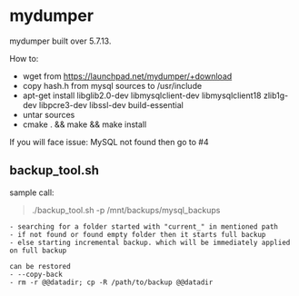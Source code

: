 # mydumper
mydumper built over 5.7.13.

How to:
- wget from https://launchpad.net/mydumper/+download
- copy hash.h from mysql sources to /usr/include
- apt-get install libglib2.0-dev libmysqlclient-dev libmysqlclient18 zlib1g-dev libpcre3-dev libssl-dev build-essential
- untar sources
- cmake . && make && make install

If you will face issue: MySQL not found then go to #4


## backup_tool.sh

sample call:
> ./backup_tool.sh -p /mnt/backups/mysql_backups
````
- searching for a folder started with "current_" in mentioned path
- if not found or found empty folder then it starts full backup
- else starting incremental backup. which will be immediately applied on full backup

can be restored
- --copy-back
- rm -r @@datadir; cp -R /path/to/backup @@datadir
````
